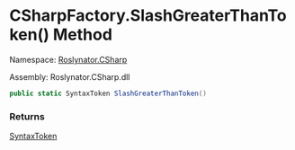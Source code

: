 # CSharpFactory\.SlashGreaterThanToken\(\) Method

Namespace: [Roslynator.CSharp](../../README.md)

Assembly: Roslynator\.CSharp\.dll

```csharp
public static SyntaxToken SlashGreaterThanToken()
```

### Returns

[SyntaxToken](https://docs.microsoft.com/en-us/dotnet/api/microsoft.codeanalysis.syntaxtoken)

